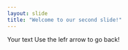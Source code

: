 ```yaml
---
layout: slide
title: "Welcome to our second slide!"
---
```

Your  text
Use the lefr arrow to go back!
